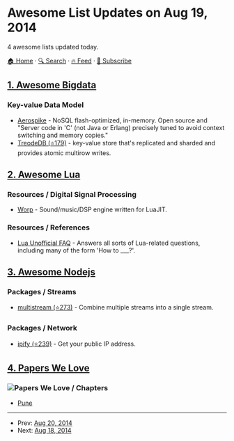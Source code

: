 # Awesome List Updates on Aug 19, 2014

4 awesome lists updated today.

[🏠 Home](/README.md) · [🔍 Search](https://test.trackawesomelist.com/search/) · [🔥 Feed](https://test.trackawesomelist.com/rss.xml) · [📮 Subscribe](https://trackawesomelist.us17.list-manage.com/subscribe?u=d2f0117aa829c83a63ec63c2f&id=36a103854c)



## [1. Awesome Bigdata](/content/newTendermint/awesome-bigdata/README.md)

### Key-value Data Model

*   [Aerospike](http://www.aerospike.com/) - NoSQL flash-optimized, in-memory. Open source and "Server code in 'C' (not Java or Erlang) precisely tuned to avoid context switching and memory copies."
*   [TreodeDB (⭐179)](https://github.com/Treode/store) - key-value store that's replicated and sharded and provides atomic multirow writes.

## [2. Awesome Lua](/content/LewisJEllis/awesome-lua/README.md)

### Resources / Digital Signal Processing

*   [Worp](http://worp.zevv.nl/about.html) - Sound/music/DSP engine written for LuaJIT.

### Resources / References

*   [Lua Unofficial FAQ](http://www.luafaq.org/) - Answers all sorts of Lua-related questions, including many of the form 'How to \_\_\_?'.

## [3. Awesome Nodejs](/content/sindresorhus/awesome-nodejs/README.md)

### Packages / Streams

*   [multistream (⭐273)](https://github.com/feross/multistream) - Combine multiple streams into a single stream.

### Packages / Network

*   [ipify (⭐239)](https://github.com/sindresorhus/ipify) - Get your public IP address.

## [4. Papers We Love](/content/papers-we-love/papers-we-love/README.md)

### ![Papers We Love](http://paperswelove.org/images/logo-top.svg) / Chapters

*   [Pune](http://www.meetup.com/Doo-Things)

---

- Prev: [Aug 20, 2014](/content/2014/08/20/README.md)
- Next: [Aug 18, 2014](/content/2014/08/18/README.md)